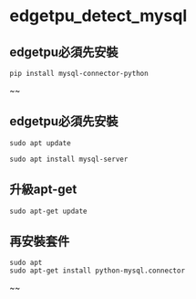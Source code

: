 # edgetpu_detect_mysql
## edgetpu必須先安裝
```
pip install mysql-connector-python
```


~~
## edgetpu必須先安裝
```
sudo apt update
```
```
sudo apt install mysql-server
```
## 升級apt-get
```
sudo apt-get update
```
## 再安裝套件
```
sudo apt 
sudo apt-get install python-mysql.connector

```
~~

